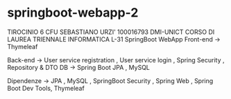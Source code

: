 # springboot-webapp-2
TIROCINIO 6 CFU SEBASTIANO URZI' 100016793 DMI-UNICT CORSO DI LAUREA TRIENNALE INFORMATICA L-31 
SpringBoot WebApp
Front-end -> Thymeleaf 

Back-end -> User service registration , User service login , Spring Security , Repository & DTO
DB -> Spring Boot JPA , MySQL

Dipendenze -> JPA , MySQL , SpringBoot Security , Spring Web , Spring Boot Dev Tools, Thymeleaf
